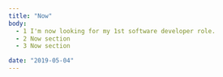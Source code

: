 ```yaml
---
title: "Now"
body:
  - 1 I'm now looking for my 1st software developer role.
  - 2 Now section
  - 3 Now section

date: "2019-05-04"
---
```

